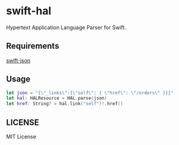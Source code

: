 swift-hal
===
Hypertext Application Language Parser for Swift.

Requirements
---
[swift-json](https://github.com/dankogai/swift-json)

Usage
---
```swift
let json = "{\"_links\":{\"self\": { \"href\": \"/orders\" }}}"
let hal: HALResource = HAL.parse(json)
let href: String? = hal.link("self")!.href()
```

LICENSE
---
MIT License
